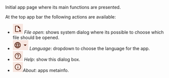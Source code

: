 Initial app page where its main functions are presented.

At the top app bar the following actions are available:

* ![File open icon](assets/help/images/iconOpenFile.png "File open")  _File open_: shows system dialog where its possible to choose which file should be opened.
* ![Choose language icon](assets/help/images/iconLanguage.png "Choose language") _Language_: dropdown to choose the language for the app.
* ![Help icon](assets/help/images/iconHelp.png "Help") _Help_: show this dialog box.
* ![About icon](assets/help/images/iconAbout.png "About")_About_: apps metainfo.

